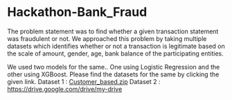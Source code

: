 # Hackathon-Bank_Fraud

The problem statement was to find whether a given transaction statement was fraudulent or not. We approached this problem by taking multiple datasets which identifies whether or not a transaction is legitimate based on the scale of amount, gender, age, bank balance of the participating entities.

We used two models for the same.. One using Logistic Regression and the other using XGBoost. Please find the datasets for the same by clicking the given link. Dataset 1 :
[Customer_based.zip](https://github.com/MafiaStrange/Hackathon-Bank_Fraud/files/13842109/Customer_based.zip)
Dataset 2 : https://drive.google.com/drive/my-drive

